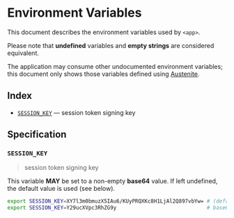 # Environment Variables

This document describes the environment variables used by `<app>`.

Please note that **undefined** variables and **empty strings** are considered
equivalent.

The application may consume other undocumented environment variables; this
document only shows those variables defined using [Austenite].

[austenite]: https://github.com/ezzatron/austenite

## Index

- [`SESSION_KEY`](#SESSION_KEY) — session token signing key

## Specification

### `SESSION_KEY`

> session token signing key

This variable **MAY** be set to a non-empty **base64** value.
If left undefined, the default value is used (see below).

```sh
export SESSION_KEY=XY7l3m0bmuzX5IAu6/KUyPRQXKc8H1LjAl2Q897vbYw= # (default)
export SESSION_KEY=Y29ucXVpc3RhZG9y                             # base64 encoded string
```
